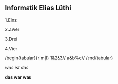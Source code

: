 ## Informatik Elias Lüthi

1.Einz

2.Zwei

3.Drei

4.Vier

/begin{tabular}{r|m|l}
1&2&3//
a&b%c//
/end{tabular}

*was ist das* 

**das war was**
